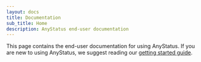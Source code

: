 ```yaml
---
layout: docs
title: Documentation
sub_title: Home
description: AnyStatus end-user documentation
---
```


This page contains the end-user documentation for using AnyStatus. If you are new to using AnyStatus, we suggest reading our [getting started guide](getting-started).

<script async class="speakerdeck-embed" data-id="2db2f72addf945e1a82bcdaead674e5e" data-ratio="1.77777777777778" src="//speakerdeck.com/assets/embed.js"></script>
